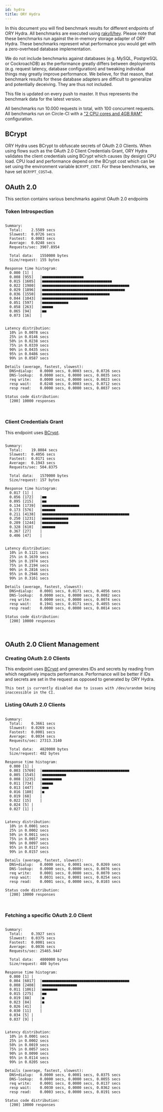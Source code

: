 ```yaml
---
id: hydra
title: ORY Hydra
---
```


In this document you will find benchmark results for different endpoints of ORY Hydra. All benchmarks are executed
using [rakyll/hey](https://github.com/rakyll/hey). Please note that these benchmarks run against the in-memory storage
adapter of ORY Hydra. These benchmarks represent what performance you would get with a zero-overhead database implementation.

We do not include benchmarks against databases (e.g. MySQL, PostgreSQL or CockroachDB) as the performance greatly differs between
deployments (e.g. request latency, database configuration) and tweaking individual things may greatly improve performance.
We believe, for that reason, that benchmark results for these database adapters are difficult to generalize and potentially
deceiving. They are thus not included.

This file is updated on every push to master. It thus represents the benchmark data for the latest version.

All benchmarks run 10.000 requests in total, with 100 concurrent requests. All benchmarks run on Circle-CI with a
["2 CPU cores and 4GB RAM"](https://support.circleci.com/hc/en-us/articles/360000489307-Why-do-my-tests-take-longer-to-run-on-CircleCI-than-locally-)
configuration.

## BCrypt

ORY Hydra uses BCrypt to obfuscate secrets of OAuth 2.0 Clients. When using flows such as the OAuth 2.0 Client Credentials
Grant, ORY Hydra validates the client credentials using BCrypt which causes (by design) CPU load. CPU load and performance
depend on the BCrypt cost which can be set using the environment variable `BCRYPT_COST`. For these benchmarks,
we have set `BCRYPT_COST=8`.

## OAuth 2.0

This section contains various benchmarks against OAuth 2.0 endpoints

### Token Introspection

```

Summary:
  Total:	2.5589 secs
  Slowest:	0.0726 secs
  Fastest:	0.0003 secs
  Average:	0.0248 secs
  Requests/sec:	3907.8954
  
  Total data:	1550000 bytes
  Size/request:	155 bytes

Response time histogram:
  0.000 [1]	|
  0.008 [955]	|■■■■■■■■■■■■■■■■■■■
  0.015 [1605]	|■■■■■■■■■■■■■■■■■■■■■■■■■■■■■■■■
  0.022 [1980]	|■■■■■■■■■■■■■■■■■■■■■■■■■■■■■■■■■■■■■■■■
  0.029 [1896]	|■■■■■■■■■■■■■■■■■■■■■■■■■■■■■■■■■■■■■■
  0.036 [1550]	|■■■■■■■■■■■■■■■■■■■■■■■■■■■■■■■
  0.044 [1043]	|■■■■■■■■■■■■■■■■■■■■■
  0.051 [597]	|■■■■■■■■■■■■
  0.058 [263]	|■■■■■
  0.065 [94]	|■■
  0.073 [16]	|


Latency distribution:
  10% in 0.0078 secs
  25% in 0.0146 secs
  50% in 0.0238 secs
  75% in 0.0339 secs
  90% in 0.0435 secs
  95% in 0.0486 secs
  99% in 0.0587 secs

Details (average, fastest, slowest):
  DNS+dialup:	0.0000 secs, 0.0003 secs, 0.0726 secs
  DNS-lookup:	0.0000 secs, 0.0000 secs, 0.0035 secs
  req write:	0.0000 secs, 0.0000 secs, 0.0023 secs
  resp wait:	0.0248 secs, 0.0003 secs, 0.0712 secs
  resp read:	0.0000 secs, 0.0000 secs, 0.0037 secs

Status code distribution:
  [200]	10000 responses



```

### Client Credentials Grant

This endpoint uses [BCrypt](#bcrypt).

```

Summary:
  Total:	19.8084 secs
  Slowest:	0.4056 secs
  Fastest:	0.0171 secs
  Average:	0.1943 secs
  Requests/sec:	504.8375
  
  Total data:	1570000 bytes
  Size/request:	157 bytes

Response time histogram:
  0.017 [1]	|
  0.056 [172]	|■■
  0.095 [215]	|■■
  0.134 [1739]	|■■■■■■■■■■■■■■■■■
  0.173 [576]	|■■■■■■
  0.211 [4138]	|■■■■■■■■■■■■■■■■■■■■■■■■■■■■■■■■■■■■■■■■
  0.250 [1231]	|■■■■■■■■■■■■
  0.289 [1244]	|■■■■■■■■■■■■
  0.328 [610]	|■■■■■■
  0.367 [27]	|
  0.406 [47]	|


Latency distribution:
  10% in 0.1121 secs
  25% in 0.1639 secs
  50% in 0.1974 secs
  75% in 0.2194 secs
  90% in 0.2816 secs
  95% in 0.2946 secs
  99% in 0.3161 secs

Details (average, fastest, slowest):
  DNS+dialup:	0.0001 secs, 0.0171 secs, 0.4056 secs
  DNS-lookup:	0.0000 secs, 0.0000 secs, 0.0082 secs
  req write:	0.0000 secs, 0.0000 secs, 0.0074 secs
  resp wait:	0.1941 secs, 0.0171 secs, 0.4055 secs
  resp read:	0.0000 secs, 0.0000 secs, 0.0014 secs

Status code distribution:
  [200]	10000 responses



```

## OAuth 2.0 Client Management

### Creating OAuth 2.0 Clients

This endpoint uses [BCrypt](#bcrypt) and generates IDs and secrets by reading from  which negatively impacts
performance. Performance will be better if IDs and secrets are set in the request as opposed to generated by ORY Hydra.

```
This test is currently disabled due to issues with /dev/urandom being inaccessible in the CI.
```

### Listing OAuth 2.0 Clients

```

Summary:
  Total:	0.3661 secs
  Slowest:	0.0269 secs
  Fastest:	0.0001 secs
  Average:	0.0034 secs
  Requests/sec:	27313.3140
  
  Total data:	4820000 bytes
  Size/request:	482 bytes

Response time histogram:
  0.000 [1]	|
  0.003 [5769]	|■■■■■■■■■■■■■■■■■■■■■■■■■■■■■■■■■■■■■■■■
  0.005 [1545]	|■■■■■■■■■■■
  0.008 [1235]	|■■■■■■■■■
  0.011 [734]	|■■■■■
  0.013 [447]	|■■■
  0.016 [180]	|■
  0.019 [68]	|
  0.022 [15]	|
  0.024 [5]	|
  0.027 [1]	|


Latency distribution:
  10% in 0.0001 secs
  25% in 0.0002 secs
  50% in 0.0011 secs
  75% in 0.0057 secs
  90% in 0.0097 secs
  95% in 0.0117 secs
  99% in 0.0157 secs

Details (average, fastest, slowest):
  DNS+dialup:	0.0000 secs, 0.0001 secs, 0.0269 secs
  DNS-lookup:	0.0000 secs, 0.0000 secs, 0.0076 secs
  req write:	0.0001 secs, 0.0000 secs, 0.0070 secs
  resp wait:	0.0031 secs, 0.0001 secs, 0.0254 secs
  resp read:	0.0001 secs, 0.0000 secs, 0.0103 secs

Status code distribution:
  [200]	10000 responses



```

### Fetching a specific OAuth 2.0 Client

```

Summary:
  Total:	0.3927 secs
  Slowest:	0.0375 secs
  Fastest:	0.0001 secs
  Average:	0.0036 secs
  Requests/sec:	25465.9447
  
  Total data:	4800000 bytes
  Size/request:	480 bytes

Response time histogram:
  0.000 [1]	|
  0.004 [6017]	|■■■■■■■■■■■■■■■■■■■■■■■■■■■■■■■■■■■■■■■■
  0.008 [2408]	|■■■■■■■■■■■■■■■■
  0.011 [1061]	|■■■■■■■
  0.015 [275]	|■■
  0.019 [88]	|■
  0.023 [84]	|■
  0.026 [41]	|
  0.030 [11]	|
  0.034 [5]	|
  0.037 [9]	|


Latency distribution:
  10% in 0.0001 secs
  25% in 0.0002 secs
  50% in 0.0019 secs
  75% in 0.0057 secs
  90% in 0.0090 secs
  95% in 0.0114 secs
  99% in 0.0205 secs

Details (average, fastest, slowest):
  DNS+dialup:	0.0000 secs, 0.0001 secs, 0.0375 secs
  DNS-lookup:	0.0000 secs, 0.0000 secs, 0.0055 secs
  req write:	0.0001 secs, 0.0000 secs, 0.0137 secs
  resp wait:	0.0030 secs, 0.0000 secs, 0.0362 secs
  resp read:	0.0003 secs, 0.0000 secs, 0.0191 secs

Status code distribution:
  [200]	10000 responses



```
